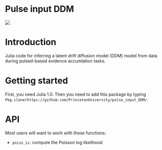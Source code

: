 # Pulse input DDM

[![](https://img.shields.io/badge/docs-dev-blue.svg)](https://princetonuniversity.github.io/pulse_input_DDM/dev)

# Introduction

Julia code for inferring a latent drift diffusion model (DDM) model from data during pulsed-based evidence accumlation tasks.

# Getting started

First, you need Julia 1.0. Then you need to add this package by typing `Pkg.clone(https://github.com/PrincetonUniversity/pulse_input_DDM/`.

# API

Most users will want to work with these functions: 

* `poiss_LL`: compute the Poisson log likelihood
